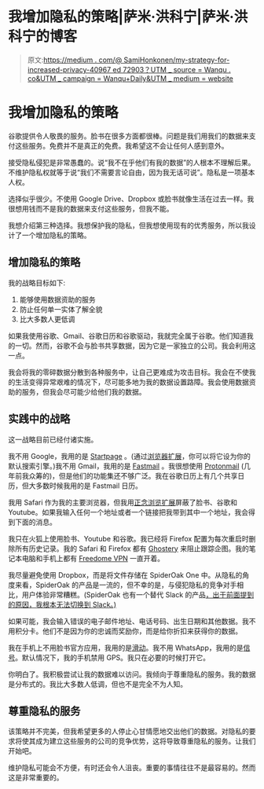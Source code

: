 # 我增加隐私的策略|萨米·洪科宁|萨米·洪科宁的博客

> 原文:[https://medium . com/@ SamiHonkonen/my-strategy-for-increased-privacy-40967 ed 72903？UTM _ source = Wanqu . co&UTM _ campaign = Wanqu+Daily&UTM _ medium = website](https://medium.com/@SamiHonkonen/my-strategy-for-increased-privacy-40967ed72903?utm_source=wanqu.co&utm_campaign=Wanqu+Daily&utm_medium=website)



# 我增加隐私的策略

谷歌提供令人敬畏的服务。脸书在很多方面都很棒。问题是我们用我们的数据来支付这些服务。免费并不是真正的免费。我希望这不会让任何人感到意外。

接受隐私侵犯是非常愚蠢的。说“我不在乎他们有我的数据”的人根本不理解后果。不维护隐私权就等于说“我们不需要言论自由，因为我无话可说”。隐私是一项基本人权。

选择似乎很少。不使用 Google Drive、Dropbox 或脸书就像生活在过去一样。我很想用钱而不是我的数据来支付这些服务，但我不能。

我想介绍第三种选择。我想保护我的隐私，但我想使用现有的优秀服务，所以我设计了一个增加隐私的策略。

## 增加隐私的策略

我的战略目标如下:

1.  能够使用数据资助的服务
2.  防止任何单一实体了解全貌
3.  比大多数人更低调

如果我使用谷歌、Gmail、谷歌日历和谷歌驱动，我就完全属于谷歌。他们知道我的一切。然而，谷歌不会与脸书共享数据，因为它是一家独立的公司。我会利用这一点。

我会将我的零碎数据分散到各种服务中，让自己更难成为攻击目标。我会在不使我的生活变得异常艰难的情况下，尽可能多地为我的数据设置路障。我会使用数据资助的服务，但我会尽可能少给他们我的数据。

## 实践中的战略

这一战略目前已经付诸实施。

我不用 Google，我用的是 [Startpage](http://www.startpage.com) 。(通过[浏览器扩展](https://www.startpage.com/eng/download-startpage-plugin.html)，你可以将它设为你的默认搜索引擎。)我不用 Gmail，我用的是 [Fastmail](http://www.fastmail.com) 。我很想使用 [Protonmail](http://www.protonmail.com) (几年前我众筹的)，但是他们的功能集还不够广泛。我在谷歌日历上有几个共享日历，但大多数时候我用的是 Fastmail 日历。

我用 Safari 作为我的主要浏览器，但我用[正念浏览扩展](http://www.mindfulbrowsing.com)屏蔽了脸书、谷歌和 Youtube。如果我输入任何一个地址或者一个链接把我带到其中一个地址，我会得到下面的消息。



我只在火狐上使用脸书、Youtube 和谷歌。我已经将 Firefox 配置为每次重启时删除所有历史记录。我的 Safari 和 Firefox 都有 [Ghostery](https://www.ghostery.com) 来阻止跟踪企图。我的笔记本电脑和手机上都有 [Freedome VPN](https://www.f-secure.com/en/web/home_global/freedome) 一直开着。

我尽量避免使用 Dropbox，而是将文件存储在 SpiderOak One 中。从隐私的角度来看，SpiderOak 的产品是一流的，但不幸的是，与侵犯隐私的竞争对手相比，用户体验非常糟糕。(SpiderOak 也有一个替代 Slack 的产品[，出于前面提到的原因，我根本无法切换到 Slack。)](https://spideroak.com/solutions/semaphor)

如果可能，我会输入错误的电子邮件地址、电话号码、出生日期和其他数据。我不用积分卡。他们不是因为你的忠诚而奖励你，而是给你折扣来获得你的数据。

我在手机上不用脸书官方应用，我用的是[滑动](https://play.google.com/store/apps/details?id=com.happening.studios.swipeforfacebookfree)。我不用 WhatsApp，我用的是[信号](https://whispersystems.org)。默认情况下，我的手机禁用 GPS。我只在必要的时候打开它。

你明白了。我积极尝试让我的数据难以访问。我倾向于尊重隐私的服务。我的数据是分布式的。我比大多数人低调，但也不是完全不为人知。

## 尊重隐私的服务

该策略并不完美，但我希望更多的人停止心甘情愿地交出他们的数据。对隐私的要求将使其成为建立这些服务的公司的竞争优势，这将导致尊重隐私的服务。让我们开始吧。

维护隐私可能会不方便，有时还会令人沮丧。重要的事情往往不是最容易的。然而这是非常重要的。



